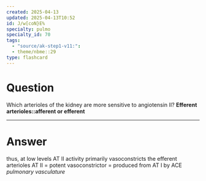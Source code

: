 ```yaml
---
created: 2025-04-13
updated: 2025-04-13T10:52
id: J/w[coN}E%
specialty: pulmo
specialty_id: 70
tags:
  - "source/ak-step1-v11:": 
  - theme/nbme::29
type: flashcard
---
```


# Question
Which arterioles of the kidney are more sensitive to angiotensin II?    **Efferent arterioles::afferent or efferent**

---

# Answer
thus, at low levels AT II activity primarily vasoconstricts the efferent arterioles  AT II = potent vasoconstrictor = produced from AT I by ACE *pulmonary vasculature*